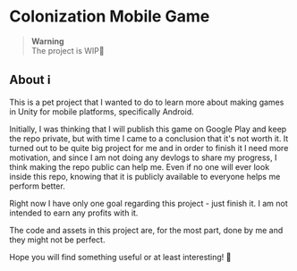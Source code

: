 # Colonization Mobile Game

> **Warning**  
> The project is WIP:construction:

## About :information_source:

This is a pet project that I wanted to do to learn more about making games in Unity for mobile platforms, specifically Android.

Initially, I was thinking that I will publish this game on Google Play and keep the repo private, but with time I came to a conclusion that it's not worth it. It turned out to be quite big project for me and in order to finish it I need more motivation, and since I am not doing any devlogs to share my progress, I think making the repo public can help me. Even if no one will ever look inside this repo, knowing that it is publicly available to everyone helps me perform better.

Right now I have only one goal regarding this project - just finish it. I am not intended to earn any profits with it.

The code and assets in this project are, for the most part, done by me and they might not be perfect.

Hope you will find something useful or at least interesting! :purple_heart:
